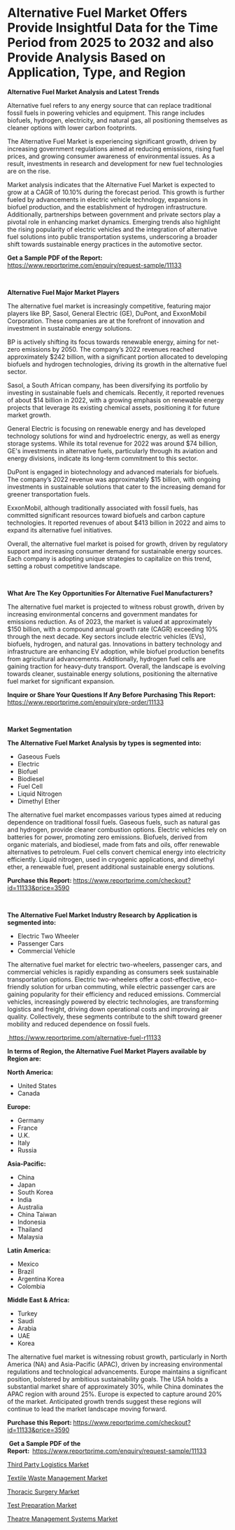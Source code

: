 <p><h1>Alternative Fuel Market Offers Provide Insightful Data for the Time Period from 2025 to 2032 and also Provide Analysis Based on Application, Type, and Region</h1></p><p><strong>Alternative Fuel Market Analysis and Latest Trends</strong></p>
<p><p>Alternative fuel refers to any energy source that can replace traditional fossil fuels in powering vehicles and equipment. This range includes biofuels, hydrogen, electricity, and natural gas, all positioning themselves as cleaner options with lower carbon footprints. </p><p>The Alternative Fuel Market is experiencing significant growth, driven by increasing government regulations aimed at reducing emissions, rising fuel prices, and growing consumer awareness of environmental issues. As a result, investments in research and development for new fuel technologies are on the rise. </p><p>Market analysis indicates that the Alternative Fuel Market is expected to grow at a CAGR of 10.10% during the forecast period. This growth is further fueled by advancements in electric vehicle technology, expansions in biofuel production, and the establishment of hydrogen infrastructure. Additionally, partnerships between government and private sectors play a pivotal role in enhancing market dynamics. Emerging trends also highlight the rising popularity of electric vehicles and the integration of alternative fuel solutions into public transportation systems, underscoring a broader shift towards sustainable energy practices in the automotive sector.</p></p>
<p><strong>Get a Sample PDF of the Report:&nbsp;</strong> <a href="https://www.reportprime.com/enquiry/request-sample/11133?utm_campaign=1143&utm_medium=2&utm_source=Github&utm_content=ia&utm_term=20032025&utm_id=alternative-fuel">https://www.reportprime.com/enquiry/request-sample/11133</a></p>
<p>&nbsp;</p>
<p><strong>Alternative Fuel Major Market Players</strong></p>
<p><p>The alternative fuel market is increasingly competitive, featuring major players like BP, Sasol, General Electric (GE), DuPont, and ExxonMobil Corporation. These companies are at the forefront of innovation and investment in sustainable energy solutions.</p><p>BP is actively shifting its focus towards renewable energy, aiming for net-zero emissions by 2050. The company’s 2022 revenues reached approximately $242 billion, with a significant portion allocated to developing biofuels and hydrogen technologies, driving its growth in the alternative fuel sector.</p><p>Sasol, a South African company, has been diversifying its portfolio by investing in sustainable fuels and chemicals. Recently, it reported revenues of about $14 billion in 2022, with a growing emphasis on renewable energy projects that leverage its existing chemical assets, positioning it for future market growth.</p><p>General Electric is focusing on renewable energy and has developed technology solutions for wind and hydroelectric energy, as well as energy storage systems. While its total revenue for 2022 was around $74 billion, GE's investments in alternative fuels, particularly through its aviation and energy divisions, indicate its long-term commitment to this sector.</p><p>DuPont is engaged in biotechnology and advanced materials for biofuels. The company’s 2022 revenue was approximately $15 billion, with ongoing investments in sustainable solutions that cater to the increasing demand for greener transportation fuels.</p><p>ExxonMobil, although traditionally associated with fossil fuels, has committed significant resources toward biofuels and carbon capture technologies. It reported revenues of about $413 billion in 2022 and aims to expand its alternative fuel initiatives.</p><p>Overall, the alternative fuel market is poised for growth, driven by regulatory support and increasing consumer demand for sustainable energy sources. Each company is adopting unique strategies to capitalize on this trend, setting a robust competitive landscape.</p></p>
<p>&nbsp;</p>
<p><strong>What Are The Key Opportunities For Alternative Fuel Manufacturers?</strong></p>
<p><p>The alternative fuel market is projected to witness robust growth, driven by increasing environmental concerns and government mandates for emissions reduction. As of 2023, the market is valued at approximately $150 billion, with a compound annual growth rate (CAGR) exceeding 10% through the next decade. Key sectors include electric vehicles (EVs), biofuels, hydrogen, and natural gas. Innovations in battery technology and infrastructure are enhancing EV adoption, while biofuel production benefits from agricultural advancements. Additionally, hydrogen fuel cells are gaining traction for heavy-duty transport. Overall, the landscape is evolving towards cleaner, sustainable energy solutions, positioning the alternative fuel market for significant expansion.</p></p>
<p><strong>Inquire or Share Your Questions If Any Before Purchasing This Report:</strong> <a href="https://www.reportprime.com/enquiry/pre-order/11133?utm_campaign=1143&utm_medium=2&utm_source=Github&utm_content=ia&utm_term=20032025&utm_id=alternative-fuel">https://www.reportprime.com/enquiry/pre-order/11133</a></p>
<p>&nbsp;</p>
<p><strong>Market Segmentation</strong></p>
<p><strong>The Alternative Fuel Market Analysis by types is segmented into:</strong></p>
<p><ul><li>Gaseous Fuels</li><li>Electric</li><li>Biofuel</li><li>Biodiesel</li><li>Fuel Cell</li><li>Liquid Nitrogen</li><li>Dimethyl Ether</li></ul></p>
<p><p>The alternative fuel market encompasses various types aimed at reducing dependence on traditional fossil fuels. Gaseous fuels, such as natural gas and hydrogen, provide cleaner combustion options. Electric vehicles rely on batteries for power, promoting zero emissions. Biofuels, derived from organic materials, and biodiesel, made from fats and oils, offer renewable alternatives to petroleum. Fuel cells convert chemical energy into electricity efficiently. Liquid nitrogen, used in cryogenic applications, and dimethyl ether, a renewable fuel, present additional sustainable energy solutions.</p></p>
<p><strong>Purchase this Report:&nbsp;</strong><a href="https://www.reportprime.com/checkout?id=11133&price=3590&utm_campaign=1143&utm_medium=2&utm_source=Github&utm_content=ia&utm_term=20032025&utm_id=alternative-fuel">https://www.reportprime.com/checkout?id=11133&price=3590</a></p>
<p>&nbsp;</p>
<p><strong>The Alternative Fuel Market Industry Research by Application is segmented into:</strong></p>
<p><ul><li>Electric Two Wheeler</li><li>Passenger Cars</li><li>Commercial Vehicle</li></ul></p>
<p><p>The alternative fuel market for electric two-wheelers, passenger cars, and commercial vehicles is rapidly expanding as consumers seek sustainable transportation options. Electric two-wheelers offer a cost-effective, eco-friendly solution for urban commuting, while electric passenger cars are gaining popularity for their efficiency and reduced emissions. Commercial vehicles, increasingly powered by electric technologies, are transforming logistics and freight, driving down operational costs and improving air quality. Collectively, these segments contribute to the shift toward greener mobility and reduced dependence on fossil fuels.</p></p>
<p><a href="https://www.reportprime.com/alternative-fuel-r11133?utm_campaign=1143&utm_medium=2&utm_source=Github&utm_content=ia&utm_term=20032025&utm_id=alternative-fuel">&nbsp;https://www.reportprime.com/alternative-fuel-r11133</a></p>
<p><strong>In terms of Region, the Alternative Fuel Market Players available by Region are:</strong></p>
<p>
    <p> <strong> North America: </strong>
        <ul>
            <li>United States</li>
            <li>Canada</li>
        </ul>
        </p> 
    <p> <strong> Europe: </strong>
        <ul>
            <li>Germany</li>
            <li>France</li>
            <li>U.K.</li>
            <li>Italy</li>
            <li>Russia</li>
        </ul>
        </p> 
    <p> <strong> Asia-Pacific: </strong>
        <ul>
            <li>China</li>
            <li>Japan</li>
            <li>South Korea</li>
            <li>India</li>
            <li>Australia</li>
            <li>China Taiwan</li>
            <li>Indonesia</li>
            <li>Thailand</li>
            <li>Malaysia</li>
        </ul>
        </p> 
    <p> <strong> Latin America: </strong>
        <ul>
            <li>Mexico</li>
            <li>Brazil</li>
            <li>Argentina Korea</li>
            <li>Colombia</li>
        </ul>
        </p> 
    <p> <strong> Middle East & Africa: </strong>
        <ul>
            <li>Turkey</li>
            <li>Saudi</li>
            <li>Arabia</li>
            <li>UAE</li>
            <li>Korea</li>
        </ul>
    </p>
    </p>
<p><p>The alternative fuel market is witnessing robust growth, particularly in North America (NA) and Asia-Pacific (APAC), driven by increasing environmental regulations and technological advancements. Europe maintains a significant position, bolstered by ambitious sustainability goals. The USA holds a substantial market share of approximately 30%, while China dominates the APAC region with around 25%. Europe is expected to capture around 20% of the market. Anticipated growth trends suggest these regions will continue to lead the market landscape moving forward.</p></p>
<p><strong>Purchase this Report: </strong><a href="https://www.reportprime.com/checkout?id=11133&price=3590&utm_campaign=1143&utm_medium=2&utm_source=Github&utm_content=ia&utm_term=20032025&utm_id=alternative-fuel">https://www.reportprime.com/checkout?id=11133&price=3590</a></p>
<p>&nbsp;<strong>Get a Sample PDF of the Report:&nbsp;&nbsp;</strong><a href="https://www.reportprime.com/enquiry/request-sample/11133?utm_campaign=1143&utm_medium=2&utm_source=Github&utm_content=ia&utm_term=20032025&utm_id=alternative-fuel">https://www.reportprime.com/enquiry/request-sample/11133</a></p>
<p><strong></strong></p>
<p><p><a href="https://github.com/sawrovpipolo/Market-Research-Report-List-1/blob/main/third-party-logistics-market.md?utm_campaign=1143&utm_medium=2&utm_source=Github&utm_content=ia&utm_term=20032025&utm_id=alternative-fuel">Third Party Logistics Market</a></p><p><a href="https://github.com/elvutedipela/Market-Research-Report-List-1/blob/main/textile-waste-management-market.md?utm_campaign=1143&utm_medium=2&utm_source=Github&utm_content=ia&utm_term=20032025&utm_id=alternative-fuel">Textile Waste Management Market</a></p><p><a href="https://github.com/aarajlyre/Market-Research-Report-List-1/blob/main/thoracic-surgery-market.md?utm_campaign=1143&utm_medium=2&utm_source=Github&utm_content=ia&utm_term=20032025&utm_id=alternative-fuel">Thoracic Surgery Market</a></p><p><a href="https://github.com/nkbaroga/Market-Research-Report-List-1/blob/main/test-preparation-market.md?utm_campaign=1143&utm_medium=2&utm_source=Github&utm_content=ia&utm_term=20032025&utm_id=alternative-fuel">Test Preparation Market</a></p><p><a href="https://github.com/ritooesiaba/Market-Research-Report-List-1/blob/main/theatre-management-systems-market.md?utm_campaign=1143&utm_medium=2&utm_source=Github&utm_content=ia&utm_term=20032025&utm_id=alternative-fuel">Theatre Management Systems Market</a></p></p>